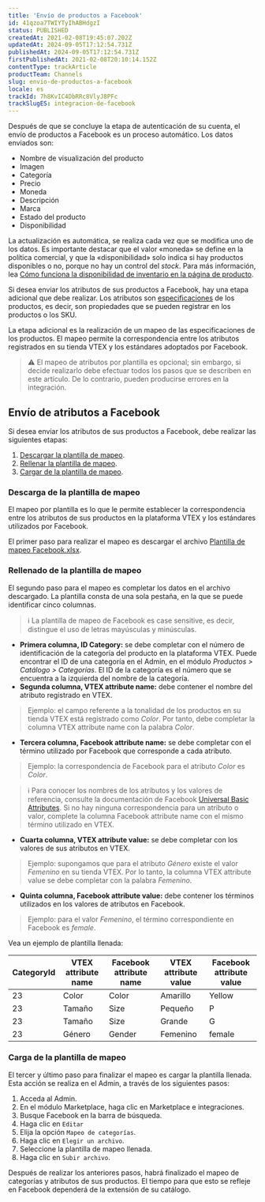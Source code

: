 ```yaml
---
title: 'Envío de productos a Facebook'
id: 41qzoa7TWIYTyIhABHdgzI
status: PUBLISHED
createdAt: 2021-02-08T19:45:07.202Z
updatedAt: 2024-09-05T17:12:54.731Z
publishedAt: 2024-09-05T17:12:54.731Z
firstPublishedAt: 2021-02-08T20:10:14.152Z
contentType: trackArticle
productTeam: Channels
slug: envio-de-productos-a-facebook
locale: es
trackId: 7h8KvIC4DbRRc8VlyJ8PFc
trackSlugES: integracion-de-facebook
---
```


Después de que se concluye la etapa de autenticación de su cuenta, el envío de productos a Facebook es un proceso automático. Los datos enviados son:

- Nombre de visualización del producto
- Imagen
- Categoría
- Precio
- Moneda
- Descripción
- Marca
- Estado del producto
- Disponibilidad

La actualización es automática, se realiza cada vez que se modifica uno de los datos. Es importante destacar que el valor «moneda» se define en la política comercial, y que la «disponibilidad» solo indica si hay productos disponibles o no, porque no hay un control del _stock_.  Para más información, lea [Cómo funciona la disponibilidad de inventario en la página de producto](https://help.vtex.com/es/tutorial/como-funciona-a-disponibilidade-de-estoque-na-pagina-de-produto--gyVfuG5dTyUyGA02iiU0y).

Si desea enviar los atributos de sus productos a Facebook, hay una etapa adicional que debe realizar. Los atributos son [especificaciones](https://help.vtex.com/es/tracks/catalogo-101--5AF0XfnjfWeopIFBgs3LIQ/2NQoBv8m4Yz3oQaLgDRagP) de los productos, es decir, son propiedades que se pueden registrar en los productos o los SKU.

La etapa adicional es la realización de un mapeo de las especificaciones de los productos. El mapeo permite la correspondencia entre los atributos registrados en su tienda VTEX y los estándares adoptados por Facebook.

>⚠️ El mapeo de atributos por plantilla es opcional; sin embargo, si decide realizarlo debe efectuar todos los pasos que se describen en este artículo. De lo contrario, pueden producirse errores en la integración.

## Envío de atributos a Facebook

Si desea enviar los atributos de sus productos a Facebook, debe realizar las siguientes etapas:

1. [Descargar la plantilla de mapeo](#descarga-de-la-plantilla-de-mapeo).
2. [Rellenar la plantilla de mapeo](#rellenado-de-la-plantilla-de-mapeo).
3. [Cargar de la plantilla de mapeo](#carga-de-la-plantilla-de-mapeo).

### Descarga de la plantilla de mapeo

El mapeo por plantilla es lo que le permite establecer la correspondencia entre los atributos de sus productos en la plataforma VTEX y los estándares utilizados por Facebook.

El primer paso para realizar el mapeo es descargar el archivo [Plantilla de mapeo Facebook.xlsx](//assets.ctfassets.net/alneenqid6w5/52pBgj6plpcSAp1X2DqgJ9/c6f5b2b748bdd5ff3e4d507a1e8ba524/Planilha_de_Mapeamento_Facebook.xlsx).

### Rellenado de la plantilla de mapeo

El segundo paso para el mapeo es completar los datos en el archivo descargado. La plantilla consta de una sola pestaña, en la que se puede identificar cinco columnas.

>ℹ️ La plantilla de mapeo de Facebook es case sensitive, es decir, distingue el uso de letras mayúsculas y minúsculas.

- **Primera columna, ID Category:** se debe completar con el número de identificación de la categoría del producto en la plataforma VTEX. Puede encontrar el ID de una categoría en el Admin, en el módulo _Productos > Catálogo > Categorías_. El ID de la categoría es el número que se encuentra a la izquierda del nombre de la categoría.
- **Segunda columna, VTEX attribute name:** debe contener el nombre del atributo registrado en VTEX.
> Ejemplo: el campo referente a la tonalidad de los productos en su tienda VTEX está registrado como _Color_. Por tanto, debe completar la columna VTEX attribute name con la palabra _Color_.

- **Tercera columna, Facebook attribute name:** se debe completar con el término utilizado por Facebook que corresponde a cada atributo. 
> Ejemplo: la correspondencia de Facebook para el atributo _Color_ es _Color_.

  >ℹ️ Para conocer los nombres de los atributos y los valores de referencia, consulte la documentación de Facebook [Universal Basic Attributes](https://developers.facebook.com/docs/commerce-platform/catalog/fields?locale=es_LA#universal-basic-attributes). Si no hay ninguna correspondencia para un atributo o valor, complete la columna Facebook attribute name con el mismo término utilizado en VTEX.

- **Cuarta columna, VTEX attribute value:** se debe completar con los valores de sus atributos en VTEX.
> Ejemplo: supongamos que para el atributo _Género_ existe el valor _Femenino_ en su tienda VTEX. Por lo tanto, la columna VTEX attribute value se debe completar con la palabra _Femenino_. 

- **Quinta columna, Facebook attribute value:** debe contener los términos utilizados en los valores de atributos en Facebook.
> Ejemplo: para el valor _Femenino_, el término correspondiente en Facebook es _female_.

Vea un ejemplo de plantilla llenada:

| **CategoryId** | **VTEX attribute name** | **Facebook attribute name** | **VTEX attribute value** | **Facebook attribute value** | 
| ---------- | ---------- | ---------- | ---------- | ---------- | 
| 23 | Color | Color | Amarillo | Yellow |
| 23 | Tamaño | Size | Pequeño | P |
| 23 | Tamaño | Size | Grande | G |
| 23 | Género | Gender | Femenino | female |

### Carga de la plantilla de mapeo

El tercer y último paso para finalizar el mapeo es cargar la plantilla llenada.  Esta acción se realiza en el Admin, a través de los siguientes pasos:

1. Acceda al Admin.
2. En el módulo Marketplace, haga clic en Marketplace e integraciones.
4. Busque Facebook en la barra de búsqueda.
5. Haga clic en `Editar`
6. Elija la opción `Mapeo de categorías`.
6. Haga clic en `Elegir un archivo`.
7. Seleccione la plantilla de mapeo llenada.
8. Haga clic en `Subir archivo`.

Después de realizar los anteriores pasos, habrá finalizado el mapeo de categorías y atributos de sus productos.  El tiempo para que esto se refleje en Facebook dependerá de la extensión de su catálogo.
